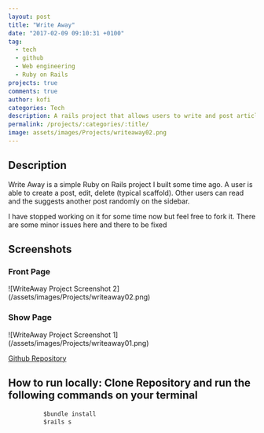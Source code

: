 ```yaml
---
layout: post
title: "Write Away"
date: "2017-02-09 09:10:31 +0100"
tag:
  - tech
  - github
  - Web engineering
  - Ruby on Rails
projects: true
comments: true
author: kofi
categories: Tech
description: A rails project that allows users to write and post articles and get feedback
permalink: /projects/:categories/:title/
image: assets/images/Projects/writeaway02.png
---
```

## Description
Write Away is a simple Ruby on Rails project I built some time ago. A user is able to create a post, edit, delete (typical scaffold). Other users can read and the suggests another post randomly on the sidebar.

I have stopped working on it for some time now but feel free to fork it. There are some minor issues here and there to be fixed

<h2>Screenshots</h2>
<h3>Front Page</h3>
![WriteAway Project Screenshot 2](/assets/images/Projects/writeaway02.png)
<h3>Show Page</h3>
![WriteAway Project Screenshot 1](/assets/images/Projects/writeaway01.png)



[Github Repository](https://github.com/Tynnee/inspire)

## How to run locally: Clone Repository and run the following commands on your terminal
              $bundle install
              $rails s
